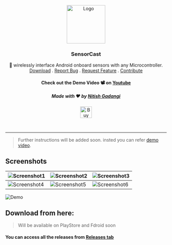 <p align="center">
  <a href="#">
    <img src="https://github.com/NitishGadangi/SensorCast/blob/master/branding/sensorcast-logo.png?raw=true" alt="Logo" width="120" height="120">
  </a>

  <h3 align="center">SensorCast</h3>

  <p align="center">
    📡 wirelessly interface Android onboard sensors with any Microcontroller.
    <br />
    <a href="#download-from-here">Download</a>
    .
    <a href="https://github.com/NitishGadangi/SensorCast/issues">Report Bug</a>
    .
    <a href="https://github.com/NitishGadangi/SensorCast/issues">Request Feature</a>
    .
   <a href="https://github.com/NitishGadangi/SensorCast/blob/master/CONTRIBUTING.md">Contribute</a>
  
  <h4 align="center">Check out the Demo Video 📽 on <a href="https://www.youtube.com/watch?v=FsYeyJRPf00">Youtube</a></h3>
  <h5 align="center">Made with ❤️ by <a href="https://nitishgadangi.github.io/">Nitish Gadangi</a></h3>

<p align="center">
  <a href='https://nitishgadangi.github.io/?buy_me_coffee' target='_blank'>
    <img height='36' style='border:0px;height:36px;' src='https://bmc-cdn.nyc3.digitaloceanspaces.com/BMC-button-images/custom_images/orange_img.png' border='0' alt='Buy Me a Coffee' />
  </a>
</p>
  </p>
</p>
</br>
<hr/>

> Further instructions will be added soon. insted you can refer [demo video](https://www.youtube.com/watch?v=FsYeyJRPf00).

## Screenshots
|![Screenshot1](https://github.com/NitishGadangi/SensorCast/blob/master/branding/sc1.jpeg?raw=true)|![Screenshot2](https://github.com/NitishGadangi/SensorCast/blob/master/branding/sc2.jpeg?raw=true)|![Screenshot3](https://github.com/NitishGadangi/SensorCast/blob/master/branding/sc3.jpeg?raw=true)|
|---|---|---|
|![Screenshot4](https://github.com/NitishGadangi/SensorCast/blob/master/branding/sc4.jpeg?raw=true)|![Screenshot5](https://github.com/NitishGadangi/SensorCast/blob/master/branding/sc5.jpeg?raw=true)|![Screenshot6](https://github.com/NitishGadangi/SensorCast/blob/master/branding/sc6.jpeg?raw=true)|


![Demo](https://github.com/NitishGadangi/SensorCast/blob/master/branding/sa1.jpeg?raw=true)


## Download from here:
> Will be available on PlayStore and Fdroid soon

<h4>You can access all the releases from <a href="https://github.com/NitishGadangi/Privacy-Indicator-App/releases">Releases tab</a></h3>
